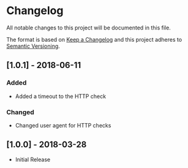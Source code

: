 # Changelog
All notable changes to this project will be documented in this file.

The format is based on [Keep a Changelog](http://keepachangelog.com/en/1.0.0/)
and this project adheres to [Semantic Versioning](http://semver.org/spec/v2.0.0.html).

## [1.0.1] - 2018-06-11
### Added
- Added a timeout to the HTTP check

### Changed
- Changed user agent for HTTP checks

## [1.0.0] - 2018-03-28
- Initial Release
